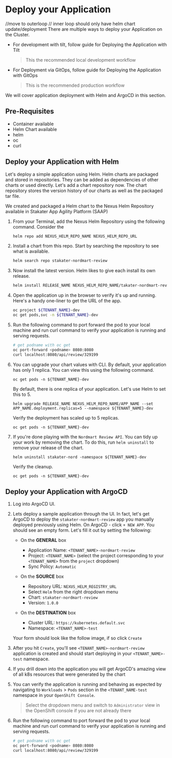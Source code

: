 # Deploy your Application
//move to outerloop
// inner loop should only have helm chart update/deployment
There are multiple ways to deploy your Application on the Cluster.

- For development with tilt, follow guide for Deploying the Application with Tilt
    > This the recommended local development workflow

- For Deployment via GitOps, follow guide for Deploying the Application with GitOps
    > This is the recommended production workflow

We will cover application deployment with Helm and ArgoCD in this section.

## Pre-Requisites

- Container available
- Helm Chart available
- helm
- oc
- curl

## Deploy your Application with Helm

Let's deploy a simple application using Helm. Helm charts are packaged and stored in repositories. They can be added as dependencies of other charts or used directly. Let's add a chart repository now. The chart repository stores the version history of our charts as well as the packaged tar file.

We created and packaged a Helm chart to the Nexus Helm Repository available in Stakater App Agility Platform (SAAP)

1. From your Terminal, add the Nexus Helm Repository using the following command. Consider the

    ```bash
    helm repo add NEXUS_HELM_REPO_NAME NEXUS_HELM_REPO_URL
    ```

1. Install a chart from this repo. Start by searching the repository to see what is available.

    ```bash
    helm search repo stakater-nordmart-review
    ```

1. Now install the latest version. Helm likes to give each install its own release.

    ```bash
    helm install RELEASE_NAME NEXUS_HELM_REPO_NAME/takater-nordmart-review --namespace ${TENANT_NAME}-dev
    ```

1. Open the application up in the browser to verify it's up and running. Here's a handy one-liner to get the URL of the app.

    ```bash
    oc project ${TENANT_NAME}-dev
    oc get pods,svc -n ${TENANT_NAME}-dev
    ```

1. Run the following command to port forward the pod to your local machine and run curl command to verify your application is running and serving requests.

     ```sh
     # get podname with oc get
     oc port-forward <podname> 8080:8080
     curl localhost:8080/api/review/329199
     ```

1. You can upgrade your chart values with CLI. By default, your application has only 1 replica. You can view this using the following command.

     ```bash#test
     oc get pods -n ${TENANT_NAME}-dev
     ```

    By default, there is one replica of your application. Let's use Helm to set this to 5.

    ```bash#test
    helm upgrade RELEASE_NAME NEXUS_HELM_REPO_NAME/APP_NAME --set APP_NAME.deployment.replicas=5 --namespace ${TENANT_NAME}-dev
    ```

    Verify the deployment has scaled up to 5 replicas.

    ```bash#test
    oc get pods -n ${TENANT_NAME}-dev
    ```

1. If you're done playing with the `Nordmart Review API`. You can tidy up your work by removing the chart. To do this, run `helm uninstall` to remove your release of the chart.

    ```bash#test
    helm uninstall stakater-nord -namespace ${TENANT_NAME}-dev
    ```

    Verify the cleanup.

    ```bash#test
    oc get pods -n ${TENANT_NAME}-dev
    ```

## Deploy your Application with ArgoCD

1. Log into ArgoCD UI.

1. Lets deploy a sample application through the UI. In fact, let's get ArgoCD to deploy the `stakater-nordmart-review` app you manually deployed previously using Helm. On ArgoCD - click `+ NEW APP`. You should see an empty form. Let's fill it out by setting the following:

      - On the **GENERAL** box

         - Application Name: `<TENANT_NAME>-nordmart-review`
         - Project: `<TENANT_NAME>` (select the project corresponding to your `<TENANT_NAME>` from the `project` dropdown)
         - Sync Policy: `Automatic`

      - On the **SOURCE** box

         - Repository URL: `NEXUS_HELM_REGISTRY_URL`
         - Select `Helm` from the right dropdown menu
         - Chart: `stakater-nordmart-review`
         - Version: `1.0.0`

      - On the **DESTINATION** box

         - Cluster URL: `https://kubernetes.default.svc`
         - Namespace: `<TENANT_NAME>-test`

    Your form should look like the follow image, if so click `Create`

1. After you hit `Create`, you'll see `<TENANT_NAME>-nordmart-review` application is created and should start deploying in your `<TENANT_NAME>-test` namespace.

1. If you drill down into the application you will get ArgoCD's amazing view of all k8s resources that were generated by the chart

1. You can verify the application is running and behaving as expected by navigating to `Workloads` > `Pods` section in the `<TENANT_NAME-test` namespace in your `OpenShift Console`.

      > Select the dropdown menu and switch to `Administrator` view in the OpenShift console if you are not already there

1. Run the following command to port forward the pod to your local machine and run curl command to verify your application is running and serving requests.

     ```sh
     # get podname with oc get
     oc port-forward <podname> 8080:8080
     curl localhost:8080/api/review/329199
     ```
